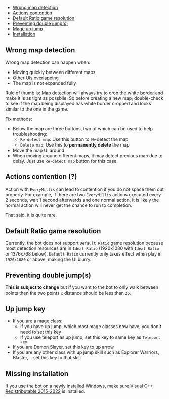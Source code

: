 - [Wrong map detection](#wrong-map-detection)
- [Actions contention](#actions-contention-)
- [Default Ratio game resolution](#default-ratio-game-resolution)
- [Preventing double jump(s)](#preventing-double-jumps)
- [Mage up jump](#mage-up-jump)
- [Installation](#installation)

## Wrong map detection
Wrong map detection can happen when:
- Moving quickly between different maps
- Other UIs overlapping
- The map is not expanded fully

Rule of thumb is:  Map detection will always try to crop the white border and make it is as tight as possbile. So before
creating a new map, double-check to see if the map being displayed has white border cropped and looks similar to the
one in the game.

Fix methods:
- Below the map are three buttons, two of which can be used to help troubleshooting:
    - `Re-detect map`: Use this button to re-detect the map
    - `Delete map`: Use this to **permanently delete** the map
- Move the map UI around
- When moving around different maps, it may detect previous map due to delay. Just use `Re-detect map` 
button for this case.

## Actions contention (?)
Action with `EveryMillis` can lead to contention if you do not space them out properly. For example, if there are two `EveryMillis` actions executed every 2 seconds, wait 1 second afterwards and one normal action, it is likely the normal action will never
get the chance to run to completion.

That said, it is quite rare.

## Default Ratio game resolution
Currently, the bot does not support `Default Ratio` game resolution because most detection resources are
in `Ideal Ratio` (1920x1080 with `Ideal Ratio` or 1376x768 below). `Default Ratio` currently only takes effect
when play in `1920x1080` or above, making the UI blurry.

## Preventing double jump(s)
**This is subject to change** but if you want to the bot to only walk between points then the two
points `x` distance should be less than `25`.

## Up jump key
- If you are a mage class:
  - If you have up jump, which most mage classes now have, you don't need to set this key
  - If you use teleport as up jump, set this key to same key as `Teleport key` 
- If you are Demon Slayer, set this key to up arrow
- If you are any other class with up jump skill such as Explorer Warriors, Blaster,... set this key to that skill

## Missing installation
If you use the bot on a newly installed Windows, make sure [Visual C++ Redistributable 2015-2022](https://learn.microsoft.com/en-us/cpp/windows/latest-supported-vc-redist#visual-studio-2015-2017-2019-and-2022) is installed.
